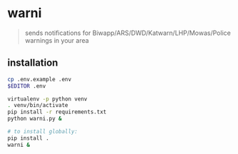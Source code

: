 # warni

> sends notifications for Biwapp/ARS/DWD/Katwarn/LHP/Mowas/Police
> warnings in your area

## installation

``` bash
cp .env.example .env
$EDITOR .env

virtualenv -p python venv
. venv/bin/activate
pip install -r requirements.txt
python warni.py &

# to install globally:
pip install .
warni &
```
